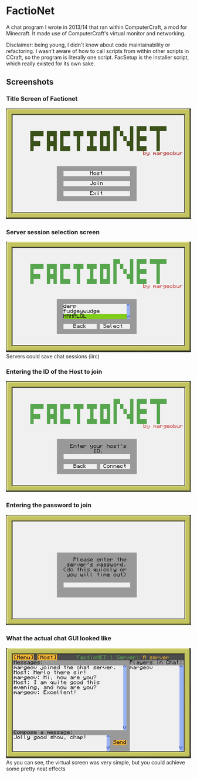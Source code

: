 # FactioNet
A chat program I wrote in 2013/14 that ran within ComputerCraft, a mod for Minecraft.
It made use of ComputerCraft's virtual monitor and networking.

Disclaimer: being young, I didn't know about code maintainability or refactoring. I wasn't aware of how to call scripts from within other scripts in CCraft, so the program is literally one script. FacSetup is the installer script, which really existed for its own sake.

## Screenshots

### Title Screen of Factionet
![alt text](https://raw.githubusercontent.com/margeobur/FactioNet/master/images/one.png "Title Screen of Factionet")

### Server session selection screen
![alt text](https://raw.githubusercontent.com/margeobur/FactioNet/master/images/two.png "Server session selection screen")
Servers could save chat sessions (iirc)

### Entering the ID of the Host to join
![alt text](https://raw.githubusercontent.com/margeobur/FactioNet/master/images/three.png "Entering the ID of the Host to join")

### Entering the password to join
![alt text](https://raw.githubusercontent.com/margeobur/FactioNet/master/images/four.png "Entering the password to join")

### What the actual chat GUI looked like
![alt text](https://raw.githubusercontent.com/margeobur/FactioNet/master/images/five.png "What the actual chat GUI looked like")
As you can see, the virtual screen was very simple, but you could achieve some pretty neat effects